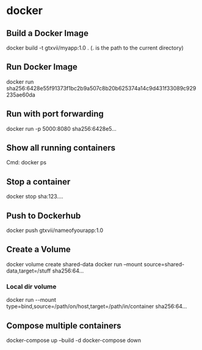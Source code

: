# docker

## Build a Docker Image
docker build -t gtxvii/myapp:1.0 . (. is the path to the current directory)

## Run Docker Image
docker run sha256:6428e55f91373f1bc2b9a507c8b20b625374a14c9d431f33089c929235ae60da

## Run with port forwarding
docker run -p 5000:8080 sha256:6428e5…

## Show all running containers
Cmd: docker ps

## Stop a container
docker stop sha:123....

## Push to Dockerhub
docker push gtxvii/nameofyourapp:1.0

## Create a Volume
docker volume create shared-data
docker run –mount source=shared-data,target=/stuff  sha256:64…

### Local dir volume
docker run --mount type=bind,source=/path/on/host,target=/path/in/container sha256:64…

## Compose multiple containers
docker-compose up –build -d
docker-compose down
